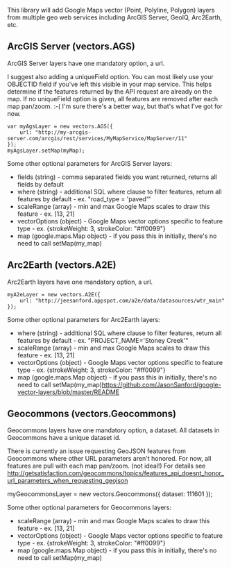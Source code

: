 This library will add Google Maps vector (Point, Polyline, Polygon) layers from multiple geo web services including ArcGIS Server, GeoIQ, Arc2Earth, etc.

## ArcGIS Server (vectors.AGS)

ArcGIS Server layers have one mandatory option, a url.

I suggest also adding a uniqueField option. You can most likely use your OBJECTID field if you've left this visible in your map service. This helps determine if the features returned by the API request are already on the map. If no uniqueField option is given, all features are removed after each map pan/zoom.  :-( I'm sure there's a better way, but that's what I've got for now.
    
    var myAgsLayer = new vectors.AGS({
        url: "http://my-arcgis-server.com/arcgis/rest/services/MyMapService/MapServer/11" 
    });
    myAgsLayer.setMap(myMap);
    
Some other optional parameters for ArcGIS Server layers:
*   fields (string) - comma separated fields you want returned, returns all fields by default
*   where (string) - additional SQL where clause to filter features, return all features by default - ex. "road_type = 'paved'"
* scaleRange (array) - min and max Google Maps scales to draw this feature - ex. [13, 21]
* vectorOptions (object) - Google Maps vector options specific to feature type - ex. {strokeWeight: 3, strokeColor: "#ff0099"}
* map (google.maps.Map object) - if you pass this in initially, there's no need to call setMap(my_map)
    
## Arc2Earth (vectors.A2E)

Arc2Earth layers have one mandatory option, a url.

    myA2eLayer = new vectors.A2E({
    	url: "http://jeesanford.appspot.com/a2e/data/datasources/wtr_main"
    });

Some other optional parameters for Arc2Earth layers:
* where (string) - additional SQL where clause to filter features, return all features by default - ex. "PROJECT_NAME='Stoney Creek'"
* scaleRange (array) - min and max Google Maps scales to draw this feature - ex. [13, 21]
* vectorOptions (object) - Google Maps vector options specific to feature type - ex. {strokeWeight: 3, strokeColor: "#ff0099"}
* map (google.maps.Map object) - if you pass this in initially, there's no need to call setMap(my_map)https://github.com/JasonSanford/google-vector-layers/blob/master/README

## Geocommons (vectors.Geocommons)

Geocommons layers have one mandatory option, a dataset. All datasets in Geocommons have a unique dataset id.

There is currently an issue requesting GeoJSON features from Geocommons where other URL parameters aren't honored. For now, all features are pull with each map pan/zoom. (not ideal!) For details see http://getsatisfaction.com/geocommons/topics/features_api_doesnt_honor_url_parameters_when_requesting_geojson

myGeocommonsLayer = new vectors.Geocommons({
	dataset: 111601
});

Some other optional parameters for Geocommons layers:
* scaleRange (array) - min and max Google Maps scales to draw this feature - ex. [13, 21]
* vectorOptions (object) - Google Maps vector options specific to feature type - ex. {strokeWeight: 3, strokeColor: "#ff0099"}
* map (google.maps.Map object) - if you pass this in initially, there's no need to call setMap(my_map)